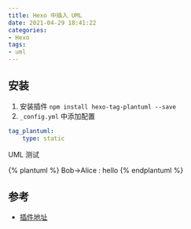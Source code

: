 ```yaml
---
title: Hexo 中插入 UML
date: 2021-04-29 18:41:22
categories:
- Hexo
tags:
- uml
---
```


## 安装

1. 安装插件 `npm install hexo-tag-plantuml --save`
2. `_config.yml` 中添加配置

```yml
tag_plantuml:
	type: static
```

UML 测试

{% plantuml %}
    Bob->Alice : hello
{% endplantuml %}

## 参考

* [插件地址](https://github.com/two/hexo-tag-plantuml)